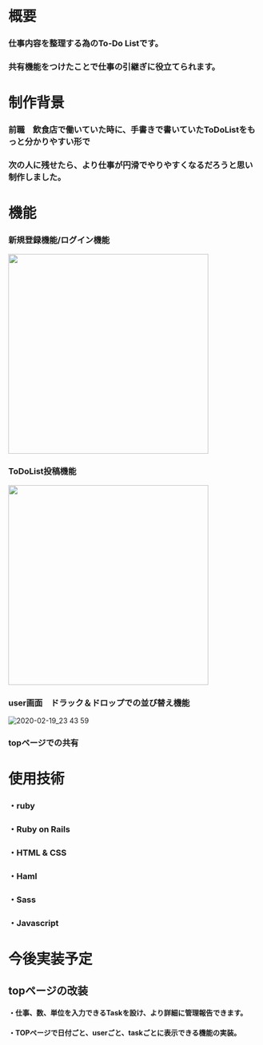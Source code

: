# 概要
### 仕事内容を整理する為のTo-Do Listです。
### 共有機能をつけたことで仕事の引継ぎに役立てられます。
# 制作背景
### 前職　飲食店で働いていた時に、手書きで書いていたToDoListをもっと分かりやすい形で
### 次の人に残せたら、より仕事が円滑でやりやすくなるだろうと思い制作しました。
# 機能
### 新規登録機能/ログイン機能
<img src="https://i.gyazo.com/a4ef1efacd46b708f7a4ff6743b98809.png" width="400px">

### ToDoList投稿機能
<img src="https://i.gyazo.com/21a3169e5a4ffb331c2879775e37e590.png" width="400px">

### user画面　ドラック＆ドロップでの並び替え機能
![2020-02-19_23 43 59](https://user-images.githubusercontent.com/58455551/74847898-32b21780-5376-11ea-9bc6-523c6114d6be.gif)

### topページでの共有
# 使用技術
### ・ruby
### ・Ruby on Rails
### ・HTML & CSS
### ・Haml
### ・Sass
### ・Javascript
# 今後実装予定
## topページの改装
#### ・仕事、数、単位を入力できるTaskを設け、より詳細に管理報告できます。
#### ・TOPページで日付ごと、userごと、taskごとに表示できる機能の実装。
